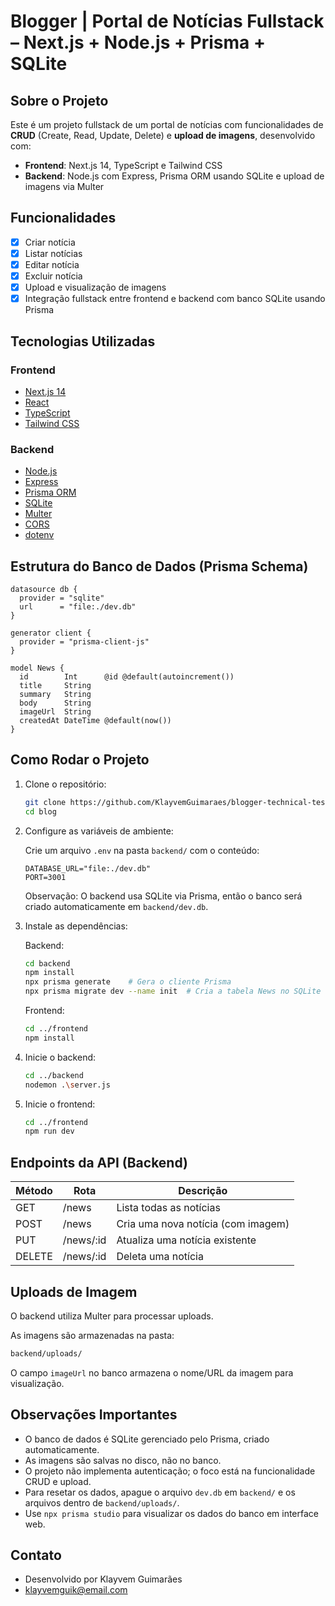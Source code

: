 # Blogger | Portal de Notícias Fullstack – Next.js + Node.js + Prisma + SQLite

## Sobre o Projeto

Este é um projeto fullstack de um portal de notícias com funcionalidades de **CRUD** (Create, Read, Update, Delete) e **upload de imagens**, desenvolvido com:

- **Frontend**: Next.js 14, TypeScript e Tailwind CSS
- **Backend**: Node.js com Express, Prisma ORM usando SQLite e upload de imagens via Multer

## Funcionalidades

- [x] Criar notícia
- [x] Listar notícias
- [x] Editar notícia
- [x] Excluir notícia
- [x] Upload e visualização de imagens
- [x] Integração fullstack entre frontend e backend com banco SQLite usando Prisma

## Tecnologias Utilizadas

### Frontend

- [Next.js 14](https://nextjs.org/)
- [React](https://react.dev/)
- [TypeScript](https://www.typescriptlang.org/)
- [Tailwind CSS](https://tailwindcss.com/)

### Backend

- [Node.js](https://nodejs.org/)
- [Express](https://expressjs.com/)
- [Prisma ORM](https://www.prisma.io/)
- [SQLite](https://www.sqlite.org/index.html)
- [Multer](https://github.com/expressjs/multer)
- [CORS](https://expressjs.com/en/resources/middleware/cors.html)
- [dotenv](https://www.npmjs.com/package/dotenv)

## Estrutura do Banco de Dados (Prisma Schema)

```prisma
datasource db {
  provider = "sqlite"
  url      = "file:./dev.db"
}

generator client {
  provider = "prisma-client-js"
}

model News {
  id        Int      @id @default(autoincrement())
  title     String
  summary   String
  body      String
  imageUrl  String
  createdAt DateTime @default(now())
}
```

## Como Rodar o Projeto

1. Clone o repositório:

   ```bash
   git clone https://github.com/KlayvemGuimaraes/blogger-technical-test
   cd blog
   ```

2. Configure as variáveis de ambiente:

   Crie um arquivo `.env` na pasta `backend/` com o conteúdo:

   ```env
   DATABASE_URL="file:./dev.db"
   PORT=3001
   ```

   Observação: O backend usa SQLite via Prisma, então o banco será criado automaticamente em `backend/dev.db`.

3. Instale as dependências:

   Backend:

   ```bash
   cd backend
   npm install
   npx prisma generate    # Gera o cliente Prisma
   npx prisma migrate dev --name init  # Cria a tabela News no SQLite
   ```

   Frontend:

   ```bash
   cd ../frontend
   npm install
   ```

4. Inicie o backend:

   ```bash
   cd ../backend
   nodemon .\server.js
   ```

5. Inicie o frontend:

   ```bash
   cd ../frontend
   npm run dev
   ```

## Endpoints da API (Backend)

| Método | Rota   | Descrição                |
| ------ | ------ | ------------------------ |
| GET    | /news  | Lista todas as notícias  |
| POST   | /news  | Cria uma nova notícia (com imagem) |
| PUT    | /news/:id | Atualiza uma notícia existente |
| DELETE | /news/:id | Deleta uma notícia     |

## Uploads de Imagem

O backend utiliza Multer para processar uploads.

As imagens são armazenadas na pasta:

```bash
backend/uploads/
```

O campo `imageUrl` no banco armazena o nome/URL da imagem para visualização.

## Observações Importantes

- O banco de dados é SQLite gerenciado pelo Prisma, criado automaticamente.
- As imagens são salvas no disco, não no banco.
- O projeto não implementa autenticação; o foco está na funcionalidade CRUD e upload.
- Para resetar os dados, apague o arquivo `dev.db` em `backend/` e os arquivos dentro de `backend/uploads/`.
- Use `npx prisma studio` para visualizar os dados do banco em interface web.

## Contato

- Desenvolvido por Klayvem Guimarães
- klayvemguik@email.com